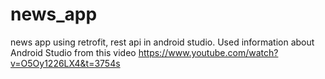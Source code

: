 # news_app
news app using retrofit, rest api in android studio.
Used information about Android Studio from this video 
https://www.youtube.com/watch?v=O5Oy1226LX4&t=3754s
